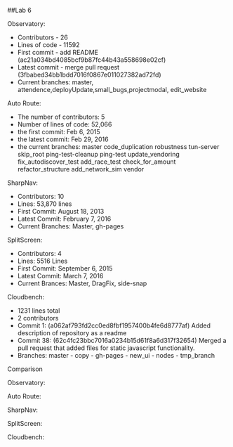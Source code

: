 ##Lab 6

Observatory:
* Contributors - 26
* Lines of code - 11592
* First commit - add README (ac21a034bd4085bcf9b87fc44b43a558698e02cf)
* Latest commit - merge pull request (3fbabed34bb1bdd7016f0867e011027382ad72fd)
* Current branches: master, attendence,deployUpdate,small_bugs,projectmodal,
  edit_website


Auto Route:
* The number of contributors: 5
* Number of lines of code: 52,066
* the first commit: Feb 6, 2015
* the latest commit: Feb 29, 2016
* the current branches: master code_duplication robustness tun-server skip_root ping-test-cleanup ping-test update_vendoring fix_autodiscover_test add_race_test check_for_amount refactor_structure add_network_sim vendor

SharpNav:
  * Contributors:  10
  * Lines:  53,870 lines
  * First Commit: August 18, 2013
  * Latest Commit: February 7, 2016
  * Current Branches: Master, gh-pages
  
SplitScreen:
  * Contributors: 4
  * Lines: 5516 Lines
  * First Commit: September 6, 2015
  * Latest Commit: March 7, 2016
  * Current Brances: Master, DragFix, side-snap

Cloudbench:
* 1231 lines total
* 2 contributors
* Commit 1: (a062af793fd2cc0ed8fbf1957400b4fe6d8777af) Added description of repository as a readme
* Commit 38: (62c4fc23bbc7016a0234b15d61f8a6d317f32654) Merged a pull request that added files for static javascript functionality.
* Branches: master - copy - gh-pages - new_ui - nodes - tmp_branch

Comparison

Observatory:

Auto Route:

SharpNav:
 
SplitScreen:

Cloudbench:

